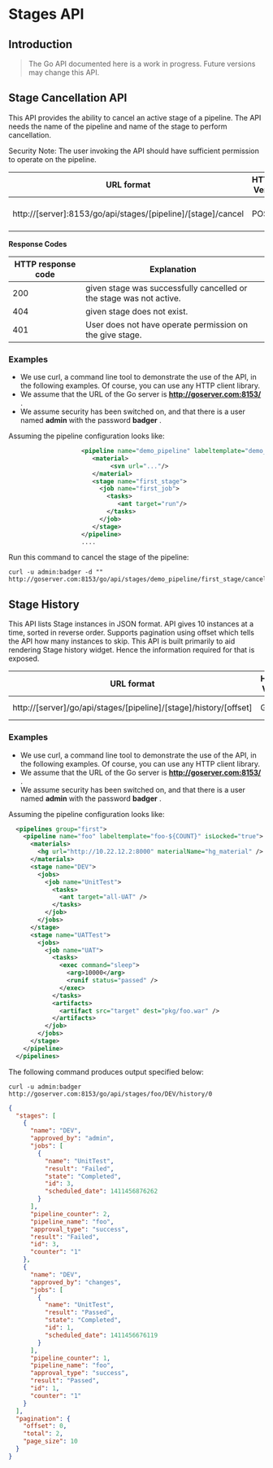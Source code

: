 # Stages API

## Introduction

> The Go API documented here is a work in progress. Future versions may change this API.

## Stage Cancellation API

This API provides the ability to cancel an active stage of a pipeline. The API needs the name of the pipeline and name of the stage to perform cancellation.

Security Note: The user invoking the API should have sufficient permission to operate on the pipeline.

| URL format | HTTP Verb | Data | Explanation |
|------------|-----------|------|-------------|
| http://[server]:8153/go/api/stages/[pipeline]/[stage]/cancel | POST | no parameters | Cancels the specified stage |

**Response Codes**

| HTTP response code | Explanation |
|--------------------|-------------|
| 200 | given stage was successfully cancelled or the stage was not active. |
| 404 | given stage does not exist. |
| 401 | User does not have operate permission on the give stage. |

### Examples

-   We use curl, a command line tool to demonstrate the use of the API, in the following examples. Of course, you can use any HTTP client library.
-   We assume that the URL of the Go server is **http://goserver.com:8153/** .
-   We assume security has been switched on, and that there is a user named **admin** with the password **badger** .

Assuming the pipeline configuration looks like:

```xml
                    <pipeline name="demo_pipeline" labeltemplate="demo_pipeline-1.0-${COUNT}">
                       <material>
                            <svn url="..."/>
                       </material>
                       <stage name="first_stage">
                         <job name="first_job">
                           <tasks>
                              <ant target="run"/>
                           </tasks>
                         </job>
                       </stage>
                    </pipeline>
                    .... 
```

Run this command to cancel the stage of the pipeline:

```
curl -u admin:badger -d "" http://goserver.com:8153/go/api/stages/demo_pipeline/first_stage/cancel
```

## Stage History

This API lists Stage instances in JSON format. API gives 10 instances at a time, sorted in reverse order. Supports pagination using offset which tells the API how many instances to skip. This API is built primarily to aid rendering Stage history widget. Hence the information required for that is exposed.

| URL format | HTTP Verb | Data | Explanation |
|------------|-----------|------|-------------|
| http://[server]/go/api/stages/[pipeline]/[stage]/history/[offset] | GET | no parameters | List Stage history. |

### Examples

-   We use curl, a command line tool to demonstrate the use of the API, in the following examples. Of course, you can use any HTTP client library.
-   We assume that the URL of the Go server is **http://goserver.com:8153/** .
-   We assume security has been switched on, and that there is a user named **admin** with the password **badger** .

Assuming the pipeline configuration looks like:

```xml
  <pipelines group="first">
    <pipeline name="foo" labeltemplate="foo-${COUNT}" isLocked="true">
      <materials>
        <hg url="http://10.22.12.2:8000" materialName="hg_material" />
      </materials>
      <stage name="DEV">
        <jobs>
          <job name="UnitTest">
            <tasks>
              <ant target="all-UAT" />
            </tasks>
          </job>
        </jobs>
      </stage>
      <stage name="UATTest">
        <jobs>
          <job name="UAT">
            <tasks>
              <exec command="sleep">
                <arg>10000</arg>
                <runif status="passed" />
              </exec>
            </tasks>
            <artifacts>
              <artifact src="target" dest="pkg/foo.war" />
            </artifacts>
          </job>
        </jobs>
      </stage>
    </pipeline>
  </pipelines>
```

The following command produces output specified below:
```
curl -u admin:badger http://goserver.com:8153/go/api/stages/foo/DEV/history/0
```

```json
{
  "stages": [
    {
      "name": "DEV",
      "approved_by": "admin",
      "jobs": [
        {
          "name": "UnitTest",
          "result": "Failed",
          "state": "Completed",
          "id": 3,
          "scheduled_date": 1411456876262
        }
      ],
      "pipeline_counter": 2,
      "pipeline_name": "foo",
      "approval_type": "success",
      "result": "Failed",
      "id": 3,
      "counter": "1"
    },
    {
      "name": "DEV",
      "approved_by": "changes",
      "jobs": [
        {
          "name": "UnitTest",
          "result": "Passed",
          "state": "Completed",
          "id": 1,
          "scheduled_date": 1411456676119
        }
      ],
      "pipeline_counter": 1,
      "pipeline_name": "foo",
      "approval_type": "success",
      "result": "Passed",
      "id": 1,
      "counter": "1"
    }
  ],
  "pagination": {
    "offset": 0,
    "total": 2,
    "page_size": 10
  }
}
```